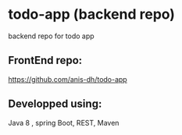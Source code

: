 # todo-app (backend repo)
backend repo for todo app
## FrontEnd repo:
https://github.com/anis-dh/todo-app
## Developped using:
Java 8 , spring Boot, REST, Maven

